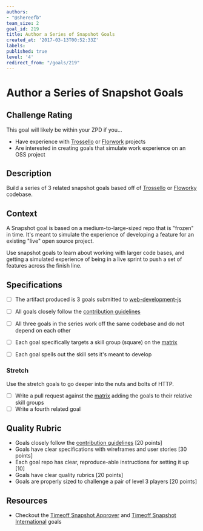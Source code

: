 ```yaml
---
authors:
- "@shereefb"
team_size: 2
goal_id: 219
title: Author a Series of Snapshot Goals
created_at: '2017-03-13T00:52:33Z'
labels:
published: true
level: '4'
redirect_from: "/goals/219"
---
```


# Author a Series of Snapshot Goals

## Challenge Rating

This goal will likely be within your ZPD if you...

- Have experience with [Trossello][trossello] or [Florwork][floworky] projects
- Are interested in creating goals that simulate work experience on an OSS project


## Description

Build a series of 3 related snapshot goals based off of [Trossello][trossello] or [Floworky][floworky] codebase.

## Context

A Snapshot goal is based on a medium-to-large-sized repo that is "frozen" in time. It's meant to simulate the experience of developing a feature for an existing "live" open source project.

Use snapshot goals to learn about working with larger code bases, and getting a simulated experience of being in a live sprint to push a set of features across the finish line.

## Specifications


- [ ] The artifact produced is 3 goals submitted to [web-development-js][webdevjs]
- [ ] All goals closely follow the [contribution guidelines](https://github.com/GuildCrafts/web-development-js/blob/master/CONTRIBUTING.md)
- [ ] All three goals in the series work off the same codebase and do not depend on each other
- [ ] Each goal specifically targets a skill group (square) on the [matrix]()
- [ ] Each goal spells out the skill sets it's meant to develop


### Stretch

Use the stretch goals to go deeper into the nuts and bolts of HTTP.

- [ ] Write a pull request against the [matrix](http://matrix.apps.learnersguild.org/) adding the goals to their relative skill groups
- [ ] Write a fourth related goal

## Quality Rubric

- Goals closely follow the [contribution guidelines](https://github.com/GuildCrafts/web-development-js/blob/master/CONTRIBUTING.md) [20 points]
- Goals have clear specifications with wireframes and user stories [30 points]
- Each goal repo has clear, reproduce-able instructions for setting it up [10]
- Goals have clear quality rubrics [20 points]
- Goals are properly sized to challenge a pair of level 3 players [20 points]


## Resources

- Checkout the [Timeoff Snapshot Approver]() and [Timeoff Snapshot International]() goals

[trossello]: https://github.com/GuildCrafts/Trossello
[webdevjs]: https://github.com/GuildCrafts/web-development-js/
[floworky]: https://github.com/GuildCrafts/floworky
